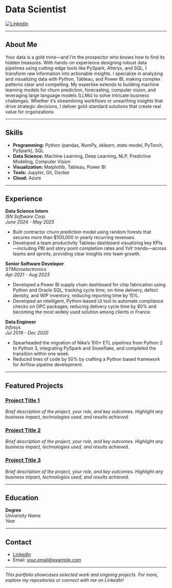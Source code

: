 # Data Scientist

[![LinkedIn](https://img.shields.io/badge/LinkedIn-sharona1ex-blue?logo=linkedin)](https://www.linkedin.com/in/sharona1ex/)

---

## About Me

Your data is a gold mine—and I’m the prospector who knows how to find its hidden treasures. With hands-on experience designing robust data pipelines using cutting-edge tools like PySpark, Alteryx, and SQL, I transform raw information into actionable insights. I specialize in analyzing and visualizing data with Python, Tableau, and Power BI, making complex patterns clear and compelling. My expertise extends to building machine learning models for churn prediction, forecasting, computer vision, and leveraging large language models (LLMs) to solve intricate business challenges. Whether it’s streamlining workflows or unearthing insights that drive strategic decisions, I deliver gold-standard solutions that create real value for organizations

---

## Skills

- **Programming:** Python (pandas, NumPy, sklearn, stats-model, PyTorch, PySpark), SQL
- **Data Science:** Machine Learning, Deep Learning, NLP, Predictive Modeling, Computer Vision
- **Visualization:** Matplotlib, Tableau, Power BI
- **Tools:** Jupyter, Git, Docker
- **Cloud:** Azure

---

## Experience

**Data Science Intern**  
*ISN Software Corp.*  
*June 2024 - May 2025*  
- Built contractor churn prediction model using random forests that 
secures more than $100,000 in yearly recurring revenues.   
- Developed a team productivity Tableau dashboard visualizing key KPIs—including PBI and story point completion rates and YoY trends—across teams and sprints, providing clear insights into team growth.

**Senior Software Developer**  
*STMicroelectronics*  
*Apr 2021 - Aug 2023*  
- Developed a Power BI supply chain dashboard for chip fabrication using Python and Oracle SQL, tracking cycle time, on-time delivery, defect density, and WIP inventory, reducing reporting time by 15%.   
- Developed an intelligent, Python-based UI tool to automate compliance checks on OPC packages, reducing delivery cycle time by 80% and becoming the most widely used solution among clients in France.

**Data Engineer**  
*Infosys*  
*Jul 2019 - Dec 2020*  
- Spearheaded the migration of Nike’s 100+ ETL pipelines from Python 2 to Python 3, integrating PySpark and Snowflake, and completed the transition within one week.   
- Reduced lines of code by 50% by crafting a Python based framework for Airflow pipeline development.

---

## Featured Projects

### [Project Title 1](link-to-project-repo)
*Brief description of the project, your role, and key outcomes. Highlight any business impact, technologies used, and results achieved.*

### [Project Title 2](link-to-project-repo)
*Brief description of the project, your role, and key outcomes. Highlight any business impact, technologies used, and results achieved.*

### [Project Title 3](link-to-project-repo)
*Brief description of the project, your role, and key outcomes. Highlight any business impact, technologies used, and results achieved.*

---

## Education

**Degree**  
*University Name*  
*Year*

---

## Contact

- [LinkedIn](https://www.linkedin.com/in/sharona1ex/)
- Email: your.email@example.com

---

*This portfolio showcases selected work and ongoing projects. For more, explore my repositories or connect with me on LinkedIn!*
